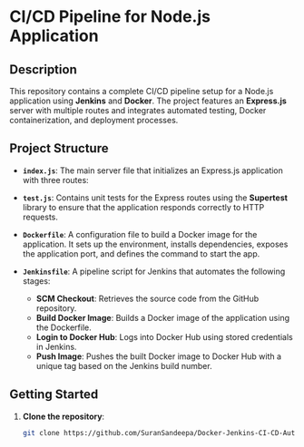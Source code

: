 # CI/CD Pipeline for Node.js Application

## Description
This repository contains a complete CI/CD pipeline setup for a Node.js application using **Jenkins** and **Docker**. The project features an **Express.js** server with multiple routes and integrates automated testing, Docker containerization, and deployment processes.

## Project Structure
- **`index.js`**: 
  The main server file that initializes an Express.js application with three routes:

- **`test.js`**: 
  Contains unit tests for the Express routes using the **Supertest** library to ensure that the application responds correctly to HTTP requests.

- **`Dockerfile`**: 
  A configuration file to build a Docker image for the application. It sets up the environment, installs dependencies, exposes the application port, and defines the command to start the app.

- **`Jenkinsfile`**: 
  A pipeline script for Jenkins that automates the following stages:
  - **SCM Checkout**: Retrieves the source code from the GitHub repository.
  - **Build Docker Image**: Builds a Docker image of the application using the Dockerfile.
  - **Login to Docker Hub**: Logs into Docker Hub using stored credentials in Jenkins.
  - **Push Image**: Pushes the built Docker image to Docker Hub with a unique tag based on the Jenkins build number.

## Getting Started
1. **Clone the repository**:
   ```bash
   git clone https://github.com/SuranSandeepa/Docker-Jenkins-CI-CD-Automation.git
